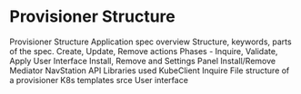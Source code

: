 # Provisioner Structure

Provisioner Structure
	Application spec overview
		Structure, keywords, parts of the spec.
	Create, Update, Remove actions
	Phases - Inquire, Validate, Apply
	User Interface
		Install, Remove and Settings Panel
		Install/Remove Mediator
		NavStation API
	Libraries used
		KubeClient
		Inquire
File structure of a provisioner
	K8s templates
	srce
	User interface
